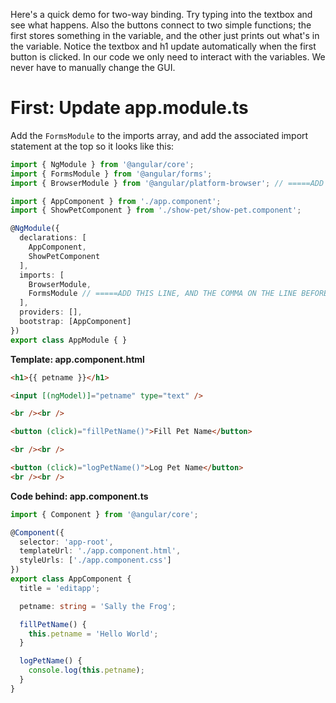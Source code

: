 Here's a quick demo for two-way binding. Try typing into the textbox and see what happens. Also the buttons connect to two simple functions; the first stores something in the variable, and the other just prints out what's in the variable. Notice the textbox and h1 update automatically when the first button is clicked. In our code we only need to interact with the variables. We never have to manually change the GUI.

# First: Update app.module.ts

Add the ```FormsModule``` to the imports array, and add the associated import statement at the top so it looks like this:

```ts
import { NgModule } from '@angular/core';
import { FormsModule } from '@angular/forms';
import { BrowserModule } from '@angular/platform-browser'; // =====ADD THIS LINE=====

import { AppComponent } from './app.component';
import { ShowPetComponent } from './show-pet/show-pet.component';

@NgModule({
  declarations: [
    AppComponent,
    ShowPetComponent
  ],
  imports: [
    BrowserModule,
    FormsModule // =====ADD THIS LINE, AND THE COMMA ON THE LINE BEFORE=====
  ],
  providers: [],
  bootstrap: [AppComponent]
})
export class AppModule { }
```


**Template: app.component.html**
```html
<h1>{{ petname }}</h1>

<input [(ngModel)]="petname" type="text" />

<br /><br />

<button (click)="fillPetName()">Fill Pet Name</button>

<br /><br />

<button (click)="logPetName()">Log Pet Name</button>
<br /><br />
```

**Code behind: app.component.ts**
```ts
import { Component } from '@angular/core';

@Component({
  selector: 'app-root',
  templateUrl: './app.component.html',
  styleUrls: ['./app.component.css']
})
export class AppComponent {
  title = 'editapp';

  petname: string = 'Sally the Frog';

  fillPetName() {
    this.petname = 'Hello World';
  }

  logPetName() {
    console.log(this.petname);
  }
}
```
